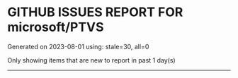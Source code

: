 
# GITHUB ISSUES REPORT FOR microsoft/PTVS


Generated on 2023-08-01 using: stale=30, all=0


Only showing items that are new to report in past 1 day(s)


---
